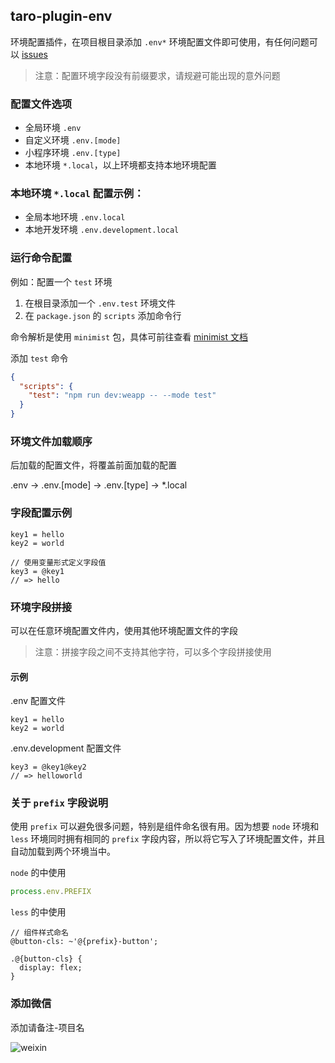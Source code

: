 ## taro-plugin-env

环境配置插件，在项目根目录添加 `.env*` 环境配置文件即可使用，有任何问题可以 [issues](https://github.com/yangtianxia/tarojs-template/issues)

> 注意：配置环境字段没有前缀要求，请规避可能出现的意外问题

### 配置文件选项
- 全局环境 `.env`
- 自定义环境 `.env.[mode]`
- 小程序环境 `.env.[type]`
- 本地环境 `*.local`，以上环境都支持本地环境配置

### 本地环境 `*.local` 配置示例：
- 全局本地环境 `.env.local`
- 本地开发环境 `.env.development.local`

### 运行命令配置
例如：配置一个 `test` 环境

1. 在根目录添加一个 `.env.test` 环境文件
2. 在 `package.json` 的 `scripts` 添加命令行

命令解析是使用 `minimist` 包，具体可前往查看 [minimist 文档](https://www.npmjs.com/package/minimist)

添加 `test` 命令
```json
{
  "scripts": {
    "test": "npm run dev:weapp -- --mode test"
  }
}
```

### 环境文件加载顺序
后加载的配置文件，将覆盖前面加载的配置

.env -> .env.[mode] -> .env.[type] -> *.local

### 字段配置示例
```
key1 = hello
key2 = world

// 使用变量形式定义字段值
key3 = @key1
// => hello
```

### 环境字段拼接
可以在任意环境配置文件内，使用其他环境配置文件的字段

> 注意：拼接字段之间不支持其他字符，可以多个字段拼接使用

#### 示例
.env 配置文件
```
key1 = hello
key2 = world
```

.env.development 配置文件
```
key3 = @key1@key2
// => helloworld
```

### 关于 `prefix` 字段说明
使用 `prefix` 可以避免很多问题，特别是组件命名很有用。因为想要 `node` 环境和 `less` 环境同时拥有相同的 `prefix` 字段内容，所以将它写入了环境配置文件，并且自动加载到两个环境当中。

`node` 的中使用
```js
process.env.PREFIX
```

`less` 的中使用
```less
// 组件样式命名
@button-cls: ~'@{prefix}-button';

.@{button-cls} {
  display: flex;
}
```

### 添加微信
添加请备注-项目名

![weixin](http://s6021rm6s.bkt.clouddn.com/weixin.webp)
